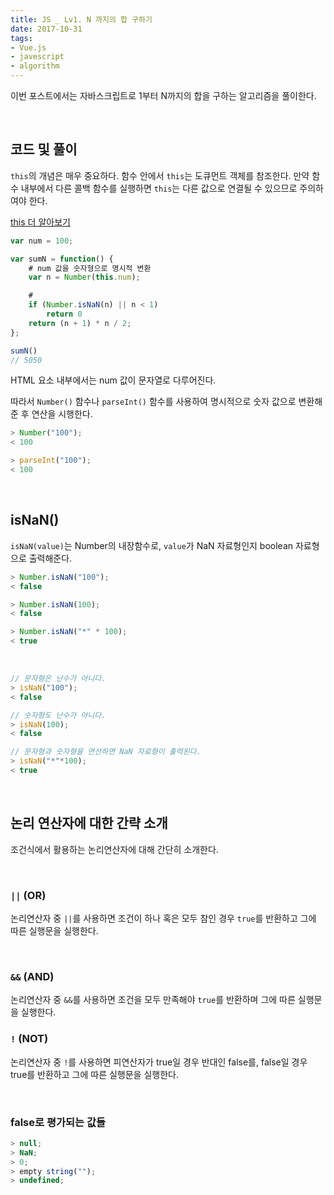 ```yaml
---
title: JS _ Lv1. N 까지의 합 구하기
date: 2017-10-31
tags:
- Vue.js
- javescript
- algorithm
---
```


이번 포스트에서는 자바스크립트로 1부터 N까지의 합을 구하는 알고리즘을 풀이한다.

<br>

## 코드 및 풀이

`this`의 개념은 매우 중요하다. 함수 안에서 `this`는 도큐먼트 객체를 참조한다. 만약 함수 내부에서 다른 콜백 함수를 실행하면 `this`는 다른 값으로 연결될 수 있으므로 주의하여야 한다.

<a href="#" target="_blank">this 더 알아보기</a>


```js
var num = 100;

var sumN = function() {
    # num 값을 숫자형으로 명시적 변환
    var n = Number(this.num);

    #
    if (Number.isNaN(n) || n < 1)
        return 0
    return (n + 1) * n / 2;
};

sumN()
// 5050
```

HTML 요소 내부에서는 num 값이 문자열로 다루어진다.

따라서 `Number()` 함수나 `parseInt()` 함수를 사용하여 명시적으로 숫자 값으로 변환해준 후 연산을 시행한다.

```js
> Number("100");
< 100

> parseInt("100");
< 100
```

<br>

## isNaN()

`isNaN(value)`는 Number의 내장함수로, `value`가 NaN 자료형인지 boolean 자료형으로 출력해준다.

```js
> Number.isNaN("100");
< false

> Number.isNaN(100);
< false

> Number.isNaN("*" * 100);
< true
```

<br>

```js
// 문자형은 난수가 아니다.
> isNaN("100");
< false

// 숫자형도 난수가 아니다.
> isNaN(100);
< false

// 문자형과 숫자형을 연산하면 NaN 자료형이 출력된다.
> isNaN("*"*100);
< true
```

<br>

## 논리 연산자에 대한 간략 소개

조건식에서 활용하는 논리연산자에 대해 간단히 소개한다.

<br>

### `||` (OR)

논리연산자 중 `||`를 사용하면 조건이 하나 혹은 모두 참인 경우 `true`를 반환하고 그에 따른 실행문을 실행한다.

<br>

### `&&` (AND)

논리연산자 중 `&&`를 사용하면 조건을 모두 만족해야 `true`를 반환하며 그에 따른 실행문을 실행한다.

### `!` (NOT)

논리연산자 중 `!`를 사용하면 피연산자가 true일 경우 반대인 false를, false일 경우 true를 반환하고 그에 따른 실행문을 실행한다.

<br>

### false로 평가되는 값들

```js
> null;
> NaN;
> 0;
> empty string("");
> undefined;
```

<br>
